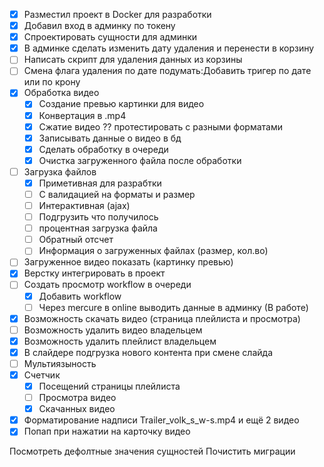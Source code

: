 - [X] Разместил проект в Docker для разработки
- [X] Добавил вход в админку по токену
- [X] Спроектировать сущности для админки
- [X] В админке сделать изменить дату удаления и перенести в корзину
- [ ] Написать скрипт для удаления данных из корзины
- [ ] Смена флага удаления по дате подумать:Добавить тригер по дате или по крону
- [X] Обработка видео
  - [X] Создание превью картинки для видео
  - [X] Конвертация в .mp4
  - [X] Сжатие видео ?? протестировать с разными форматами
  - [X] Записывать данные о видео в бд
  - [X] Сделать обработку в очереди
  - [X] Очистка загруженного файла после обработки
- [ ] Загрузка файлов 
  - [X] Приметивная для разрабтки
  - [ ] С валидацией на форматы и размер
  - [ ] Интерактивная (ajax)
  - [ ] Подгрузить что получилось
  - [ ] процентная загрузка файла
  - [ ] Обратный отсчет
  - [ ] Информация о загруженных файлах (размер, кол.во)
- [ ] Загруженное видео показать (картинку превью)
- [X] Верстку интегрировать в проект
- [ ]  Создать просмотр workflow в очереди
   - [X] Добавить workflow
   - [ ] Через mercure в online выводить данные в админку (В работе)
- [X] Возможность скачать видео (страница плейлиста и просмотра)
- [ ] Возможность удалить видео владельцем
- [X] Возможность удалить плейлист владельцем
- [X] В слайдере подгрузка нового контента при смене слайда
- [ ] Мультиязыность
- [X] Счетчик 
  - [X] Посещений страницы плейлиста
  - [ ] Просмотра видео
  - [X] Скачанных видео
- [X] Форматирование надписи Trailer_volk_s_w-s.mp4 и ещё 2 видео
- [X] Попап при нажатии на карточку видео

Посмотреть дефолтные значения сущностей
Почистить миграции